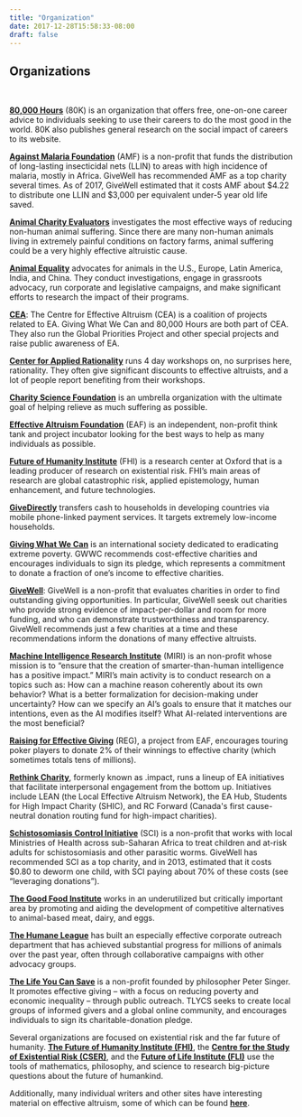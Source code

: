 ```yaml
---
title: "Organization"
date: 2017-12-28T15:58:33-08:00
draft: false
---
```


## Organizations
<br>

__**[80,000 Hours](https://80000hours.org/)**__ (80K) is an organization that offers free, one-on-one career advice to individuals seeking to use their careers to do the most good in the world. 80K also publishes general research on the social impact of careers to its website.

__**[Against Malaria Foundation](https://www.againstmalaria.com/)**__ (AMF) is a non-profit that funds the distribution of long-lasting insecticidal nets (LLIN) to areas with high incidence of malaria, mostly in Africa. GiveWell has recommended AMF as a top charity several times. As of 2017, GiveWell estimated that it costs AMF about $4.22 to distribute one LLIN and $3,000 per equivalent under-5 year old life saved.

__**[Animal Charity Evaluators](https://animalcharityevaluators.org/)**__ investigates the most effective ways of reducing non-human animal suffering. Since there are many non-human animals living in extremely painful conditions on factory farms, animal suffering could be a very highly effective altruistic cause.

__**[Animal Equality](https://www.animalequality.de/)**__ advocates for animals in the U.S., Europe, Latin America, India, and China. They conduct investigations, engage in grassroots advocacy, run corporate and legislative campaigns, and make significant efforts to research the impact of their programs.

__**[CEA](https://www.centreforeffectivealtruism.org/)**__: The Centre for Effective Altruism (CEA) is a coalition of projects related to EA. Giving What We Can and 80,000 Hours are both part of CEA. They also run the Global Priorities Project and other special projects and raise public awareness of EA.

__**[Center for Applied Rationality](http://rationality.org/)**__ runs 4 day workshops on, no surprises here, rationality. They often give significant discounts to effective altruists, and a lot of people report benefiting from their workshops.

__**[Charity Science Foundation](http://www.charityscience.com/)**__ is an umbrella organization with the ultimate goal of helping relieve as much suffering as possible.

__**[Effective Altruism Foundation](https://ea-foundation.org/)**__ (EAF) is an independent, non-profit think tank and project incubator looking for the best ways to help as many individuals as possible.

__**[Future of Humanity Institute](https://www.fhi.ox.ac.uk/)**__ (FHI) is a research center at Oxford that is a leading producer of research on existential risk. FHI’s main areas of research are global catastrophic risk, applied epistemology, human enhancement, and future technologies.

__**[GiveDirectly](https://www.givedirectly.org/)**__ transfers cash to households in developing countries via mobile phone-linked payment services. It targets extremely low-income households.

__**[Giving What We Can](https://www.givingwhatwecan.org/)**__ is an international society dedicated to eradicating extreme poverty. GWWC recommends cost-effective charities and encourages individuals to sign its pledge, which represents a commitment to donate a fraction of one’s income to effective charities.

__**[GiveWell](https://www.givewell.org/)**__: GiveWell is a non-profit that evaluates charities in order to find outstanding giving opportunities. In particular, GiveWell seesk out charities who provide strong evidence of impact-per-dollar and room for more funding, and who can demonstrate trustworthiness and transparency. GiveWell recommends just a few charities at a time and these recommendations inform the donations of many effective altruists.

__**[Machine Intelligence Research Institute](https://intelligence.org/)**__ (MIRI) is an non-profit whose mission is to “ensure that the creation of smarter-than-human intelligence has a positive impact.” MIRI’s main activity is to conduct research on a topics such as: How can a machine reason coherently about its own behavior? What is a better formalization for decision-making under uncertainty? How can we specify an AI’s goals to ensure that it matches our intentions, even as the AI modifies itself? What AI-related interventions are the most beneficial?

__**[Raising for Effective Giving](https://reg-charity.org/)**__ (REG), a project from EAF, encourages touring poker players to donate 2% of their winnings to effective charity (which sometimes totals tens of millions).

__**[Rethink Charity](https://rtcharity.org/)**__, formerly known as .impact, runs a lineup of EA initiatives that facilitate interpersonal engagement from the bottom up. Initiatives include LEAN (the Local Effective Altruism Network), the EA Hub, Students for High Impact Charity (SHIC), and RC Forward (Canada's first cause-neutral donation routing fund for high-impact charities).

__**[Schistosomiasis Control Initiative](https://www.imperial.ac.uk/schistosomiasis-control-initiative)**__ (SCI) is a non-profit that works with local Ministries of Health across sub-Saharan Africa to treat children and at-risk adults for schistosomiasis and other parasitic worms. GiveWell has recommended SCI as a top charity, and in 2013, estimated that it costs $0.80 to deworm one child, with SCI paying about 70% of these costs (see “leveraging donations”).

__**[The Good Food Institute](http://www.gfi.org/)**__ works in an underutilized but critically important area by promoting and aiding the development of competitive alternatives to animal-based meat, dairy, and eggs.

__**[The Humane League](https://thehumaneleague.org/)**__ has built an especially effective corporate outreach department that has achieved substantial progress for millions of animals over the past year, often through collaborative campaigns with other advocacy groups.

__**[The Life You Can Save](https://www.thelifeyoucansave.org/)**__ is a non-profit founded by philosopher Peter Singer. It promotes effective giving – with a focus on reducing poverty and economic inequality – through public outreach. TLYCS seeks to create local groups of informed givers and a global online community, and encourages individuals to sign its charitable-donation pledge.

Several organizations are focused on existential risk and the far future of humanity. **[The Future of Humanity Institute (FHI)](https://www.fhi.ox.ac.uk/)**, the **[Centre for the Study of Existential Risk (CSER)](https://www.cser.ac.uk/)**, and the **[Future of Life Institute (FLI)](https://futureoflife.org/)** use the tools of mathematics, philosophy, and science to research big-picture questions about the future of humankind.

Additionally, many individual writers and other sites have interesting material on effective altruism, some of which can be found **[here](https://eahub.org/links#blogs)**.
